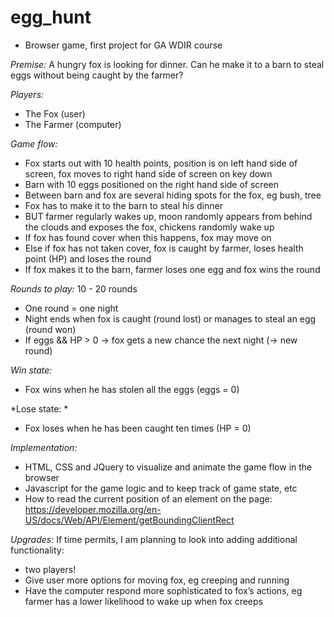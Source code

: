 # egg_hunt

- Browser game, first project for GA WDIR course

*Premise:* A hungry fox is looking for dinner. Can he make it to a barn to steal eggs without being caught by the farmer?

*Players:* 
- The Fox (user)
- The Farmer (computer)

*Game flow:*
- Fox starts out with 10 health points, position is on left hand side of screen, fox moves to right hand side of screen on key down
- Barn with 10 eggs positioned on the right hand side of screen 
- Between barn and fox are several hiding spots for the fox, eg bush, tree
- Fox has to make it to the barn to steal his dinner
- BUT farmer regularly wakes up, moon randomly appears from behind the clouds and exposes the fox, chickens randomly wake up
- If fox has found cover when this happens, fox may move on
- Else if fox has not taken cover, fox is caught by farmer, loses health point (HP) and loses the round
- If fox makes it to the barn, farmer loses one egg and fox wins the round 

*Rounds to play:* 10 - 20 rounds
- One round = one night
- Night ends when fox is caught (round lost) or manages to steal an egg (round won)
- If eggs && HP > 0 → fox gets a new chance the next night (→ new round)

*Win state:* 
- Fox wins when he has stolen all the eggs (eggs = 0)

*Lose state: *
- Fox loses when he has been caught ten times (HP = 0)

*Implementation:*
- HTML, CSS and JQuery to visualize and animate the game flow in the browser
- Javascript for the game logic and to keep track of game state, etc 
- How to read the current position of an element on the page: https://developer.mozilla.org/en-US/docs/Web/API/Element/getBoundingClientRect 

*Upgrades:*
If time permits, I am planning to look into adding additional functionality:
- two players!
- Give user more options for moving fox, eg creeping and running
- Have the computer respond more sophisticated to fox’s actions, eg farmer has a lower likelihood to wake up when fox creeps




